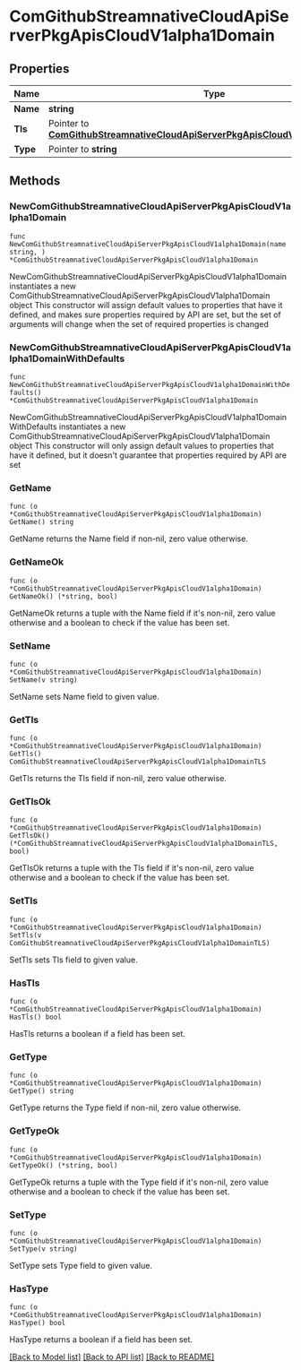 # ComGithubStreamnativeCloudApiServerPkgApisCloudV1alpha1Domain

## Properties

Name | Type | Description | Notes
------------ | ------------- | ------------- | -------------
**Name** | **string** |  | 
**Tls** | Pointer to [**ComGithubStreamnativeCloudApiServerPkgApisCloudV1alpha1DomainTLS**](ComGithubStreamnativeCloudApiServerPkgApisCloudV1alpha1DomainTLS.md) |  | [optional] 
**Type** | Pointer to **string** |  | [optional] 

## Methods

### NewComGithubStreamnativeCloudApiServerPkgApisCloudV1alpha1Domain

`func NewComGithubStreamnativeCloudApiServerPkgApisCloudV1alpha1Domain(name string, ) *ComGithubStreamnativeCloudApiServerPkgApisCloudV1alpha1Domain`

NewComGithubStreamnativeCloudApiServerPkgApisCloudV1alpha1Domain instantiates a new ComGithubStreamnativeCloudApiServerPkgApisCloudV1alpha1Domain object
This constructor will assign default values to properties that have it defined,
and makes sure properties required by API are set, but the set of arguments
will change when the set of required properties is changed

### NewComGithubStreamnativeCloudApiServerPkgApisCloudV1alpha1DomainWithDefaults

`func NewComGithubStreamnativeCloudApiServerPkgApisCloudV1alpha1DomainWithDefaults() *ComGithubStreamnativeCloudApiServerPkgApisCloudV1alpha1Domain`

NewComGithubStreamnativeCloudApiServerPkgApisCloudV1alpha1DomainWithDefaults instantiates a new ComGithubStreamnativeCloudApiServerPkgApisCloudV1alpha1Domain object
This constructor will only assign default values to properties that have it defined,
but it doesn't guarantee that properties required by API are set

### GetName

`func (o *ComGithubStreamnativeCloudApiServerPkgApisCloudV1alpha1Domain) GetName() string`

GetName returns the Name field if non-nil, zero value otherwise.

### GetNameOk

`func (o *ComGithubStreamnativeCloudApiServerPkgApisCloudV1alpha1Domain) GetNameOk() (*string, bool)`

GetNameOk returns a tuple with the Name field if it's non-nil, zero value otherwise
and a boolean to check if the value has been set.

### SetName

`func (o *ComGithubStreamnativeCloudApiServerPkgApisCloudV1alpha1Domain) SetName(v string)`

SetName sets Name field to given value.


### GetTls

`func (o *ComGithubStreamnativeCloudApiServerPkgApisCloudV1alpha1Domain) GetTls() ComGithubStreamnativeCloudApiServerPkgApisCloudV1alpha1DomainTLS`

GetTls returns the Tls field if non-nil, zero value otherwise.

### GetTlsOk

`func (o *ComGithubStreamnativeCloudApiServerPkgApisCloudV1alpha1Domain) GetTlsOk() (*ComGithubStreamnativeCloudApiServerPkgApisCloudV1alpha1DomainTLS, bool)`

GetTlsOk returns a tuple with the Tls field if it's non-nil, zero value otherwise
and a boolean to check if the value has been set.

### SetTls

`func (o *ComGithubStreamnativeCloudApiServerPkgApisCloudV1alpha1Domain) SetTls(v ComGithubStreamnativeCloudApiServerPkgApisCloudV1alpha1DomainTLS)`

SetTls sets Tls field to given value.

### HasTls

`func (o *ComGithubStreamnativeCloudApiServerPkgApisCloudV1alpha1Domain) HasTls() bool`

HasTls returns a boolean if a field has been set.

### GetType

`func (o *ComGithubStreamnativeCloudApiServerPkgApisCloudV1alpha1Domain) GetType() string`

GetType returns the Type field if non-nil, zero value otherwise.

### GetTypeOk

`func (o *ComGithubStreamnativeCloudApiServerPkgApisCloudV1alpha1Domain) GetTypeOk() (*string, bool)`

GetTypeOk returns a tuple with the Type field if it's non-nil, zero value otherwise
and a boolean to check if the value has been set.

### SetType

`func (o *ComGithubStreamnativeCloudApiServerPkgApisCloudV1alpha1Domain) SetType(v string)`

SetType sets Type field to given value.

### HasType

`func (o *ComGithubStreamnativeCloudApiServerPkgApisCloudV1alpha1Domain) HasType() bool`

HasType returns a boolean if a field has been set.


[[Back to Model list]](../README.md#documentation-for-models) [[Back to API list]](../README.md#documentation-for-api-endpoints) [[Back to README]](../README.md)


